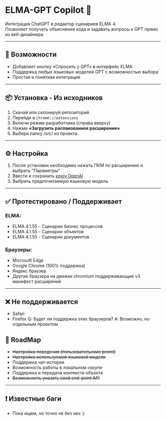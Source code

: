 # ELMA-GPT Copilot 🚀

Интеграция ChatGPT в редактор сценариев ELMA 4.  
Позволяет получать объяснение кода и задавать вопросы к GPT прямо из веб-дизайнера

---

## 🔧 Возможности

- Добавляет кнопку «Спросить у GPT» в интерфейс ELMA 
- Поддержка любых языковых моделей GPT с возможностью выбора
- Простая и понятная интеграция

---


## 📦 Установка - Из исходников

1. Скачай или склонируй репозиторий
2. Перейди в `chrome://extensions`
3. Включи режим разработчика (справа вверху)
4. Нажми **«Загрузить распакованное расширение»**
5. Выбери папку /src/ из проекта

---

## ⚙️ Настройка

1. После установки необходимо нажать ПКМ по расширению и выбрать "Параметры"
2. Ввести и сохранить [ключ OpenAI](https://platform.openai.com/account/api-keys)
3. Выбрать предпочитаемую языковую модель

---

## ✅ Протестировано / Поддерживает

### ELMA:
- ELMA 4.1.55 - Сценарии бизнес процессов
- ELMA 4.1.55 - Сценарии объектов
- ELMA 4.1.55 - Сценарии документов
### Браузеры: 
- Microsoft Edge
- Google Chrome (100% поддержка)
- Яндекс браузер
- Другие браузера на движке chromium поддерживающие v3 манифест расширений

---
## ❌ Не поддерживается
- Safari
- Firefox
Q: Будет ли поддержка этих браузеров?
A: Возможно, но отдельным проектом.

## 🔧 RoadMap

- ~~Настройка поведения (пользовательские promt)~~
- ~~Настройка используемой языковой модели~~
- Поддержка чат-истории
- Возможность работы в локальном скоупе
- Поддержка и передача контекста объекта
- ~~Возможность указать свой end-point API~~ 

---

## ❗️ Известные баги 

- Пока ищем, но точно не без них :)


